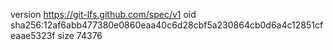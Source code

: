 version https://git-lfs.github.com/spec/v1
oid sha256:12af6abb477380e0860eaa40c6d28cbf5a230864cb0d6a4c12851cfeaae5323f
size 74376
